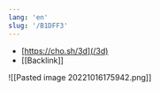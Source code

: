 ```yaml
---
lang: 'en'
slug: '/B1DFF3'
---
```


- [https://cho.sh/3d](/3d)
- [[Backlink]]

![[Pasted image 20221016175942.png]]
